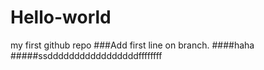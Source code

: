 # Hello-world
my first github repo
###Add first line on branch.
####haha
#####ssdddddddddddddddddffffffff
